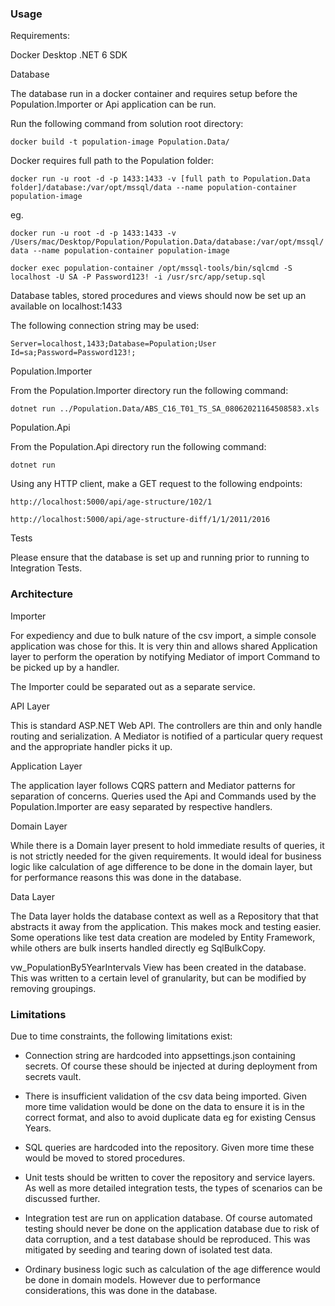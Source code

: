 ### Usage

Requirements:

Docker Desktop
.NET 6 SDK

Database 

The database run in a docker container and requires setup before the Population.Importer or Api application can be run.

Run the following command from solution root directory:

`docker build -t population-image Population.Data/`

Docker requires full path to the Population folder:

`docker run -u root -d -p 1433:1433 -v [full path to Population.Data folder]/database:/var/opt/mssql/data --name population-container population-image`

eg.

`docker run -u root -d -p 1433:1433 -v /Users/mac/Desktop/Population/Population.Data/database:/var/opt/mssql/data --name population-container population-image`


`docker exec population-container /opt/mssql-tools/bin/sqlcmd -S localhost -U SA -P Password123! -i /usr/src/app/setup.sql`

Database tables, stored procedures and views should now be set up an available on localhost:1433

The following connection string may be used:

`Server=localhost,1433;Database=Population;User Id=sa;Password=Password123!;`

Population.Importer

From the Population.Importer directory run the following command:

`dotnet run ../Population.Data/ABS_C16_T01_TS_SA_08062021164508583.xls`

Population.Api

From the Population.Api directory run the following command:

`dotnet run` 

Using any HTTP client, make a GET request to the following endpoints:

`http://localhost:5000/api/age-structure/102/1`

`http://localhost:5000/api/age-structure-diff/1/1/2011/2016`

Tests

Please ensure that the database is set up and running prior to running to Integration Tests.

### Architecture

Importer

For expediency and due to bulk nature of the csv import, a simple console application was chose for this. It is very thin and allows shared Application layer to perform the operation by notifying Mediator of import Command to be picked up by a handler.

The Importer could be separated out as a separate service.

API Layer

This is standard ASP.NET Web API. The controllers are thin and only handle routing and serialization. A Mediator is notified of a particular  query request and the appropriate handler picks it up.

Application Layer

The application layer follows CQRS pattern and Mediator patterns for separation of concerns. Queries used the Api and Commands used by the Population.Importer are easy separated by respective handlers.

Domain Layer

While there is a Domain layer present to hold immediate results of queries, it is not strictly needed for the given requirements. It would ideal for business logic like calculation of age difference to be done in the domain layer, but for performance reasons this was done in the database.

Data Layer

The Data layer holds the database context as well as a Repository that that abstracts it away from the application. This makes mock and testing easier. Some operations like test data creation are modeled by Entity Framework, while others are bulk inserts handled directly eg SqlBulkCopy.

vw_PopulationBy5YearIntervals View has been created in the database. This was written to a certain level of granularity, but can be modified by removing groupings.

### Limitations

Due to time constraints, the following limitations exist:

- Connection string are hardcoded into appsettings.json containing secrets. Of course these should be injected at during deployment from secrets vault.

- There is insufficient validation of the csv data being imported. Given more time validation would be done on the data to ensure it is in the correct format, and also to avoid duplicate data eg for existing Census Years.

- SQL queries are hardcoded into the repository. Given more time these would be moved to stored procedures.

- Unit tests should be written to cover the repository and service layers. As well as more detailed integration tests, the types of scenarios can be discussed further.

- Integration test are run on application database. Of course automated testing should never be done on the application database due to risk of data corruption, and a test database should be reproduced. This was mitigated by seeding and tearing down of isolated test data.

- Ordinary business logic such as calculation of the age difference would be done in domain models. However due to performance considerations, this was done in the database.

